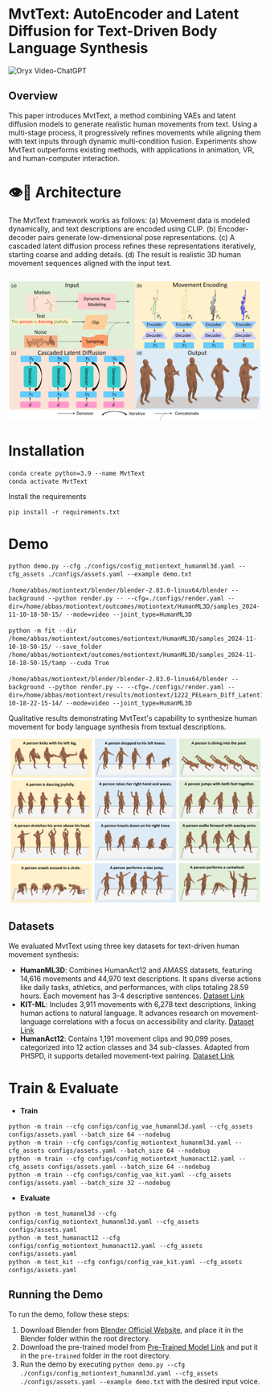 # MvtText: AutoEncoder and Latent Diffusion for Text-Driven Body Language Synthesis

<img src="https://camo.githubusercontent.com/2722992d519a722218f896d5f5231d49f337aaff4514e78bd59ac935334e916a/68747470733a2f2f692e696d6775722e636f6d2f77617856496d762e706e67" alt="Oryx Video-ChatGPT" data-canonical-src="https://i.imgur.com/waxVImv.png" style="max-width: 100%;">

## Overview

This paper introduces MvtText, a method combining VAEs and latent diffusion models to generate realistic human movements from text. Using a multi-stage process, it progressively refines movements while aligning them with text inputs through dynamic multi-condition fusion. Experiments show MvtText outperforms existing methods, with applications in animation, VR, and human-computer interaction.

# 👁️💬 Architecture

The MvtText framework works as follows: (a) Movement data is modeled dynamically, and text descriptions are encoded using CLIP. (b) Encoder-decoder pairs generate low-dimensional pose representations. (c) A cascaded latent diffusion process refines these representations iteratively, starting coarse and adding details. (d) The result is realistic 3D human movement sequences aligned with the input text. 

<img style="max-width: 100%;" src="https://github.com/swerizwan/MvtText/blob/main/resources/Fig2.png" alt="VERHM Overview">

# Installation

```
conda create python=3.9 --name MvtText
conda activate MvtText
```
Install the requirements
```
pip install -r requirements.txt
```

# Demo

```
python demo.py --cfg ./configs/config_motiontext_humanml3d.yaml --cfg_assets ./configs/assets.yaml --example demo.txt

/home/abbas/motiontext/blender/blender-2.83.0-linux64/blender --background --python render.py -- --cfg=./configs/render.yaml --dir=/home/abbas/motiontext/outcomes/motiontext/HumanML3D/samples_2024-11-10-18-50-15/ --mode=video --joint_type=HumanML3D

python -m fit --dir /home/abbas/motiontext/outcomes/motiontext/HumanML3D/samples_2024-11-10-18-50-15/ --save_folder /home/abbas/motiontext/outcomes/motiontext/HumanML3D/samples_2024-11-10-18-50-15/tamp --cuda True

/home/abbas/motiontext/blender/blender-2.83.0-linux64/blender --background --python render.py -- --cfg=./configs/render.yaml --dir=/home/abbas/motiontext/results/motiontext/1222_PELearn_Diff_Latent1_MEncDec49_MdiffEnc49_bs64_clip_uncond75_01/samples_2024-10-18-22-15-14/ --mode=video --joint_type=HumanML3D
```

Qualitative results demonstrating MvtText's capability to synthesize human movement for body language synthesis from textual descriptions.

<img style="max-width: 100%;" src="https://github.com/swerizwan/MvtText/blob/main/resources/qualitative.png" alt="VERHM Overview">

## Datasets

We evaluated MvtText using three key datasets for text-driven human movement synthesis:

- **HumanML3D**: Combines HumanAct12 and AMASS datasets, featuring 14,616 movements and 44,970 text descriptions. It spans diverse actions like daily tasks, athletics, and performances, with clips totaling 28.59 hours. Each movement has 3-4 descriptive sentences. [Dataset Link](https://drive.google.com/file/d/1rmnG-R8wTb1sRs0PYp4RRmLg8XH-qSGW/view) 
- **KIT-ML**: Includes 3,911 movements with 6,278 text descriptions, linking human actions to natural language. It advances research on movement-language correlations with a focus on accessibility and clarity. [Dataset Link](https://drive.google.com/file/d/1IXRBm4qSjLQxp1J3cqv1xd8yb-RQY0Jz/view) 
- **HumanAct12**: Contains 1,191 movement clips and 90,099 poses, categorized into 12 action classes and 34 sub-classes. Adapted from PHSPD, it supports detailed movement-text pairing. [Dataset Link](https://drive.google.com/drive/folders/1TBY2x-gD6f3yzQ0WNmXP2-be3xu3qDkV?usp=sharing) 

# Train & Evaluate

- **Train**
```
python -m train --cfg configs/config_vae_humanml3d.yaml --cfg_assets configs/assets.yaml --batch_size 64 --nodebug
python -m train --cfg configs/config_motiontext_humanml3d.yaml --cfg_assets configs/assets.yaml --batch_size 64 --nodebug
python -m train --cfg configs/config_motiontext_humanact12.yaml --cfg_assets configs/assets.yaml --batch_size 64 --nodebug
python -m train --cfg configs/config_vae_kit.yaml --cfg_assets configs/assets.yaml --batch_size 32 --nodebug
```
- **Evaluate**
```
python -m test_humanml3d --cfg configs/config_motiontext_humanml3d.yaml --cfg_assets configs/assets.yaml
python -m test_humanact12 --cfg configs/config_motiontext_humanact12.yaml --cfg_assets configs/assets.yaml
python -m test_kit --cfg configs/config_vae_kit.yaml --cfg_assets configs/assets.yaml
```

## Running the Demo

To run the demo, follow these steps:

1. Download Blender from [Blender Official Website](https://www.blender.org/download/), and place it in the Blender folder within the root directory.
2. Download the pre-trained model from [Pre-Trained Model Link](https://drive.google.com/file/d/1Y7Ht4zmdRbSRLYU41naI2wWLrlW_ZVT0/view?usp=sharing) and put it in the `pre-trained` folder in the root directory.
3. Run the demo by executing `python demo.py --cfg ./configs/config_motiontext_humanml3d.yaml --cfg_assets ./configs/assets.yaml --example demo.txt` with the desired input voice. 
